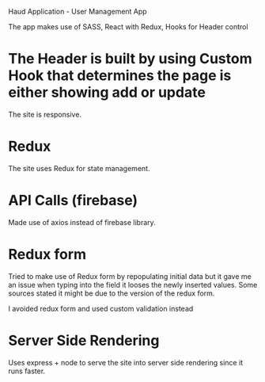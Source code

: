 Haud Application - User Management App

The app makes use of SASS, React with Redux, Hooks for Header control

# The Header is built by using Custom Hook that determines the page is either showing add or update

The site is responsive.

# Redux
The site uses Redux for state management.

# API Calls (firebase)
Made use of axios instead of firebase library.

# Redux form
Tried to make use of Redux form by repopulating initial data but it gave me an issue when typing into the field it looses the newly inserted values. 
Some sources stated it might be due to the version of the redux form.

I avoided redux form and used custom validation instead

# Server Side Rendering
Uses express + node to serve the site into server side rendering since it runs faster.
